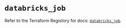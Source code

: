 # `databricks_job`

Refer to the Terraform Registory for docs: [`databricks_job`](https://registry.terraform.io/providers/databricks/databricks/1.25.0/docs/resources/job).
